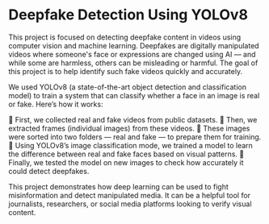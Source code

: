 # Deepfake Detection Using YOLOv8 
This project is focused on detecting deepfake content in videos using computer vision and machine learning. Deepfakes are digitally manipulated videos where someone's face or expressions are changed using AI — and while some are harmless, others can be misleading or harmful. The goal of this project is to help identify such fake videos quickly and accurately.

We used YOLOv8 (a state-of-the-art object detection and classification model) to train a system that can classify whether a face in an image is real or fake. Here’s how it works:

🔹 First, we collected real and fake videos from public datasets.
🔹 Then, we extracted frames (individual images) from these videos.
🔹 These images were sorted into two folders — real and fake — to prepare them for training.
🔹 Using YOLOv8’s image classification mode, we trained a model to learn the difference between real and fake faces based on visual patterns.
🔹 Finally, we tested the model on new images to check how accurately it could detect deepfakes.

This project demonstrates how deep learning can be used to fight misinformation and detect manipulated media. It can be a helpful tool for journalists, researchers, or social media platforms looking to verify visual content.
